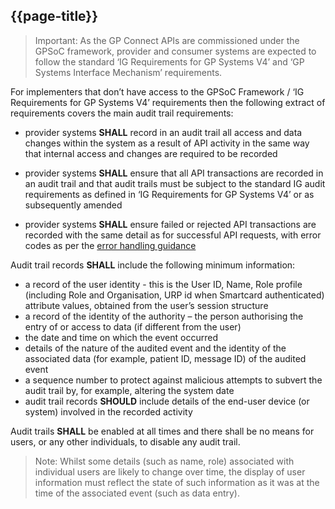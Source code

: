 ## {{page-title}}

>Important: As the GP Connect APIs are commissioned under the GPSoC framework, provider and consumer systems are expected to follow the standard ‘IG Requirements for GP Systems V4’ and ‘GP Systems Interface Mechanism’ requirements. 

For implementers that don’t have access to the GPSoC Framework / ‘IG Requirements for GP Systems V4’ requirements then the following extract of requirements covers the main audit trail requirements:

- provider systems **SHALL** record in an audit trail all access and data changes within the system as a result of API activity in the same way that internal access and changes are required to be recorded

- provider systems **SHALL** ensure that all API transactions are recorded in an audit trail and that audit trails must be subject to the standard IG audit requirements as defined in ‘IG Requirements for GP Systems V4’ or as subsequently amended

- provider systems **SHALL** ensure failed or rejected API transactions are recorded with the same detail as for successful API requests, with error codes as per the [error handling guidance](https://simplifier.net/guide/gp-connect-access-record-structured/Home/Build/Error-handling?version=current)

Audit trail records **SHALL** include the following minimum information:

- a record of the user identity - this is the User ID, Name, Role profile (including Role and Organisation, URP id when Smartcard authenticated) attribute values, obtained from the user’s session structure
- a record of the identity of the authority – the person authorising the entry of or access to data (if different from the user)
- the date and time on which the event occurred
- details of the nature of the audited event and the identity of the associated data (for example, patient ID, message ID) of the audited event
- a sequence number to protect against malicious attempts to subvert the audit trail by, for example, altering the system date
- audit trail records **SHOULD** include details of the end-user device (or system) involved in the recorded activity

Audit trails **SHALL** be enabled at all times and there shall be no means for users, or any other individuals, to disable any audit trail.

>Note: Whilst some details (such as name, role) associated with individual users are likely to change over time, the display of user information must reflect the state of such information as it was at the time of the associated event (such as data entry).